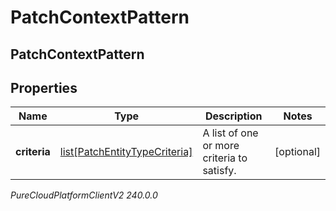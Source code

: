 # PatchContextPattern

## PatchContextPattern

## Properties

|Name | Type | Description | Notes|
|------------ | ------------- | ------------- | -------------|
| **criteria** | [list[PatchEntityTypeCriteria]](PatchEntityTypeCriteria) | A list of one or more criteria to satisfy. | [optional] |



_PureCloudPlatformClientV2 240.0.0_
